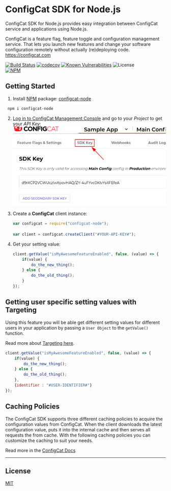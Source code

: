 # ConfigCat SDK for Node.js

ConfigCat SDK for Node.js provides easy integration between ConfigCat service and applications using Node.js.

ConfigCat is a feature flag, feature toggle and configuration management service. That lets you launch new features and change your software configuration remotely without actually (re)deploying code.
https://configcat.com  

[![Build Status](https://travis-ci.org/configcat/node-sdk.svg?branch=master)](https://travis-ci.org/configcat/node-sdk) [![codecov](https://codecov.io/gh/configcat/node-sdk/branch/master/graph/badge.svg)](https://codecov.io/gh/configcat/node-sdk) [![Known Vulnerabilities](https://snyk.io/test/github/configcat/node-sdk/badge.svg?targetFile=package.json)](https://snyk.io/test/github/configcat/node-sdk?targetFile=package.json) ![License](https://img.shields.io/github/license/configcat/node-sdk.svg) \
[![NPM](https://nodei.co/npm/configcat-node.png)](https://nodei.co/npm/configcat-node/)

## Getting Started

1. Install [NPM](https://docs.npmjs.com/cli/install) package: [configcat-node]( https://npmjs.com/package/configcat-node)
 ```PowerShell
  npm i configcat-node
 ```
2. <a href="https://configcat.com/Account/Login" target="_blank">Log in to ConfigCat Management Console</a> and go to your *Project* to get your *API Key*:
![API-KEY](https://raw.githubusercontent.com/ConfigCat/node-sdk/master/media/readme01.png  "API-KEY")

1. Create a **ConfigCat** client instance:
    ```javascript
    var configcat = require("configcat-node");

    var client = configcat.createClient("#YOUR-API-KEY#");
    ```
1. Get your setting value:
    ```javascript
    client.getValue("isMyAwesomeFeatureEnabled", false, (value) => {
        if(value) {
            do_the_new_thing();
        } else {
            do_the_old_thing();
        }
    });
    ```

## Getting user specific setting values with Targeting
Using this feature you will be able get different setting values for different users in your application by passing a `User Object` to the `getValue()` function.

Read more about [Targeting here](https://docs.configcat.com/docs/advanced/targeting/).
```js
client.getValue("isMyAwesomeFeatureEnabled", false, (value) => {
    if(value) {
        do_the_new_thing();
    } else {
        do_the_old_thing();
    },
    {identifier : "#USER-IDENTIFIER#"}
});
```

## Caching Policies
The ConfigCat SDK supports three different caching policies to acquire the configuration values from ConfigCat. When the client downloads the latest configuration value, puts it into the internal cache and then serves all requests the from cache. With the following caching policies you can customize the caching to suit your needs.

Read more in the [ConfigCat Docs](https://docs.configcat.com/docs/sdk-reference/node/)

---

## License
[MIT](https://raw.githubusercontent.com/ConfigCat/node-sdk/master/LICENSE)
